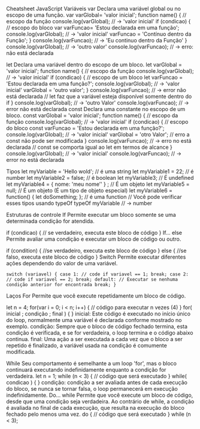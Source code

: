 Cheatsheet JavaScript
Variáveis
var
Declara uma variável global ou no escopo de uma função.
var varGlobal= 'valor inicial';
function name() {
// escopo da função
console.log(varGlobal); // -> 'valor inicial'
if (condicao) {
// escopo do bloco
var varFuncao= 'Estou declarada em uma função';
console.log(varGlobal); // -> 'valor inicial'
varFuncao = 'Contínuo dentro da Função';
}
console.log(varFuncao); // -> 'Eu continuo dentro da Função' }
console.log(varGlobal); // -> 'outro valor'
console.log(varFuncao); // -> erro: não está declarada

let
Declara uma variável dentro do escopo de um bloco.
let varGlobal = 'valor inicial';
function name() {
// escopo da função
console.log(varGlobal); // -> 'valor inicial'
if (condicao) {
// escopo de um bloco
let varFuncao = 'Estou declarada em uma função?'; console.log(varGlobal); // -> 'valor inicial'
varGlobal = 'outro valor';
}
console.log(varFuncao); // -> error não está declarada
// let faz que a variável esteja disponível somente dentro do if }
console.log(varGlobal); // -> 'outro Valor'
console.log(varFuncao); // -> error não está declarada
const
Declara uma constante no escopo de um bloco.
const varGlobal = 'valor inicial';
function name() {
// escopo da função
console.log(varGlobal); // -> 'valor inicial'
if (condicao) {
// escopo do bloco
const varFuncao = 'Estou declarada em uma função?';
console.log(varGlobal); // -> 'valor inicial'
varGlobal = 'otro Valor'; // erro a const não pode ser modificada }
console.log(varFuncao); // -> erro no está declarada
// const se comporta igual ao let em termos de alcance
}
console.log(varGlobal); // -> 'valor inicial'
console.log(varFuncao); // -> error no está declarada


Tipos
let myVariable = 'Hello wold'; // é uma string
let myVariable1 = 22; // é number
let myVariable2 = false; // é boolean
let myVariable3; // É undefined
let myVariable4 = { nome: 'meu nome’' } ; // É um objeto
let myVariable5 = null; // É um objeto (É um tipo de objeto especial)
let myVariable6 = function() { let doSomething; }; // é uma function
// Você pode verificar esses tipos usando typeOf typeOf myVariable // -> number




Estruturas de controle
If
Permite executar um bloco somente se uma determinada condição for atendida.

if (condicao) {
// se verdadeiro, executa este bloco de código
}
If... else
Permite avaliar uma condição e executar um bloco de código ou outro.

if (condition) {
//se verdadeiro, executa este bloco de código
} else {
//se falso, executa este bloco de código
}
Switch
Permite executar diferentes ações dependendo do valor de uma variável.

`switch (variavel) {
case 1:
// code if variavel == 1;
break;
case 2:
// code if variavel == 2;
break;
default:
// Executar se nenhuma condição anterior for encontrada
break;
} `

Laços
For
Permite que você execute repetidamente um bloco de código.

let n = 4;
for(var i = 0; i < n; i++) {
// código para executar n vezes (4)
}
for( inicial ; condição ; final ) { }
inicial: Este código é executado no início único do loop, normalmente uma variável é declarada conforme mostrado no exemplo.
condição: Sempre que o bloco de código fechado termina, esta condição é verificada, e se for verdadeira, o loop termina e o código abaixo continua.
final: Uma ação a ser executada a cada vez que o bloco a ser repetido é finalizado, a variável usada na condição é comumente modificada.

While
Seu comportamento é semelhante a um loop 'for', mas o bloco continuará executando indefinidamente enquanto a condição for verdadeira.
let n = 1;
while (n < 3) {
// código que será executado
}
while( condicao ) { }
condição: condição a ser avaliada antes de cada execução do bloco, se nunca se tornar falsa, o loop permanecerá em execução indefinidamente.
Do... while
Permite que você execute um bloco de código, desde que uma condição seja verdadeira. Ao contrário de while, a condição é avaliada no final de cada execução, que resulta na execução do bloco fechado pelo menos uma vez.
do {
// código que será executado
} while (n < 3);
